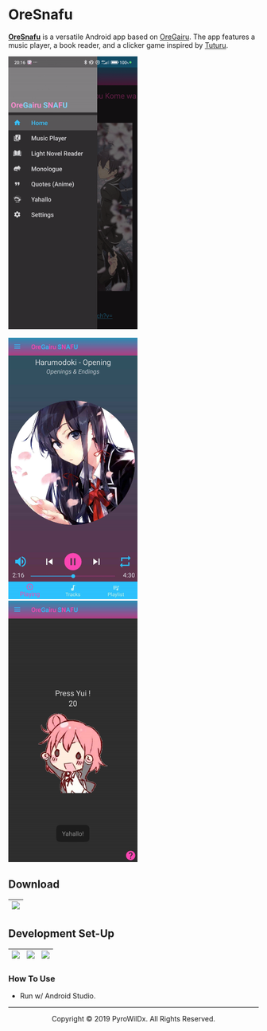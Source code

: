 # OreSnafu

[**OreSnafu**](https://github.com/PyroWilDx/OreSnafu/) is a versatile Android app based on [OreGairu](https://anilist.co/manga/70171/Yahari-Ore-no-Seishun-Love-Come-wa-Machigatteiru/). The app features a music player, a book reader, and a clicker game inspired by [Tuturu](https://play.google.com/store/apps/details?id=com.VizegrafIndie.Tuturu).

<img src=".readme/MainMenu.gif" width="260">

<img src=".readme/MusicPlayer.jpg" width="260"> <img src=".readme/Tuturu.jpg" width="260">

## Download

<div align="center">

| [<img src="https://cdn.jsdelivr.net/gh/devicons/devicon@latest/icons/android/android-plain.svg" width="60"/>](https://github.com/PyroWilDx/OreSnafu/releases/) |
|---|

</div>

## Development Set-Up

<div align="center">

| [<img src="https://cdn.jsdelivr.net/gh/devicons/devicon@latest/icons/java/java-original.svg" width="60"/>](https://www.java.com/) | [<img src="https://cdn.jsdelivr.net/gh/devicons/devicon@latest/icons/androidstudio/androidstudio-original.svg" width="60"/>](https://developer.android.com/studio/) | [<img src="https://cdn.jsdelivr.net/gh/devicons/devicon@latest/icons/windows8/windows8-original.svg" width="60"/>](https://www.microsoft.com/windows/) |
|---|---|---|

</div>

### How To Use

- Run w/ Android Studio.

---

<div align="center">
  Copyright &#169; 2019 PyroWilDx. All Rights Reserved.
</div>
